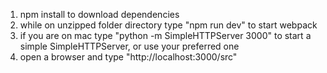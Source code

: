 1. npm install to download dependencies
2. while on unzipped folder directory type "npm run dev" to start webpack
2. if you are on mac type "python -m SimpleHTTPServer 3000" to start a simple SimpleHTTPServer, or use your preferred one
3. open a browser and type "http://localhost:3000/src"
